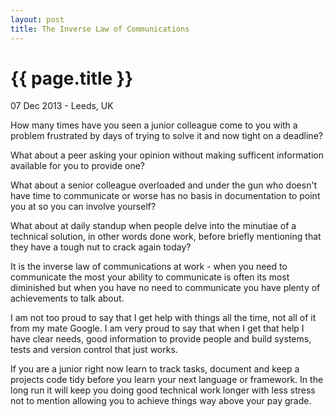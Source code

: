 ```yaml
---
layout: post
title: The Inverse Law of Communications
---
```


{{ page.title }}
================

<p class="meta">07 Dec 2013 - Leeds, UK</p>

How many times have you seen a junior colleague come to you with a problem frustrated by days of trying to solve it and now tight on a deadline?

What about a peer asking your opinion without making sufficent information available for you to provide one?

What about a senior colleague overloaded and under the gun who doesn't have time to communicate or worse has no basis in documentation to point you at so you can involve yourself?

What about at daily standup when people delve into the minutiae of a technical solution, in other words done work, before briefly mentioning that they have a tough nut to crack again today?

It is the inverse law of communications at work - when you need to communicate the most your ability to communicate is often its most diminished but when you have no need to communicate you have plenty of achievements to talk about.

I am not too proud to say that I get help with things all the time, not all of it from my mate Google. I am very proud to say that when I get that help I have clear needs, good information to provide people and build systems, tests and version control that just works.

If you are a junior right now learn to track tasks, document and keep a projects code tidy before you learn your next language or framework. In the long run it will keep you doing good technical work longer with less stress not to mention allowing you to achieve things way above your pay grade.
